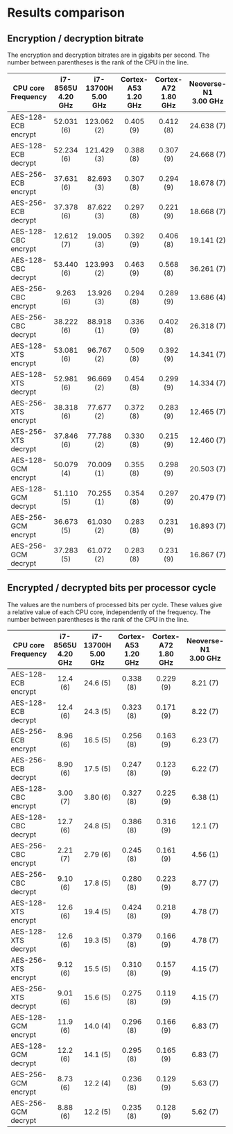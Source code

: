 # Results comparison

## Encryption / decryption bitrate
The encryption and decryption bitrates are in gigabits per second.
The number between parentheses is the rank of the CPU in the line.

| CPU core<br/>Frequency | i7-8565U<br/>4.20 GHz | i7-13700H<br/>5.00 GHz | Cortex-A53<br/>1.20 GHz | Cortex-A72<br/>1.80 GHz | Neoverse-N1<br/>3.00 GHz | Neoverse-V1<br/>2.60 GHz | Neoverse-V2<br/>3.30 GHz | Apple-M1<br/>3.20 GHz | Apple-M3<br/>4.00 GHz |
| ---------------------- | :-------------------: | :--------------------: | :---------------------: | :---------------------: | :----------------------: | :----------------------: | :----------------------: | :-------------------: | :-------------------: |
| AES-128-ECB encrypt    |            52.031 (6) |            123.062 (2) |               0.405 (9) |               0.412 (8) |               24.638 (7) |               75.014 (5) |              105.005 (4) |           122.233 (3) |           173.933 (1) |
| AES-128-ECB decrypt    |            52.234 (6) |            121.429 (3) |               0.388 (8) |               0.307 (9) |               24.668 (7) |               72.429 (5) |              103.741 (4) |           124.435 (2) |           176.807 (1) |
| AES-256-ECB encrypt    |            37.631 (6) |             82.693 (3) |               0.307 (8) |               0.294 (9) |               18.678 (7) |               55.253 (5) |               74.545 (4) |            89.174 (2) |           129.742 (1) |
| AES-256-ECB decrypt    |            37.378 (6) |             87.622 (3) |               0.297 (8) |               0.221 (9) |               18.668 (7) |               54.122 (5) |               73.845 (4) |            89.138 (2) |           129.641 (1) |
| AES-128-CBC encrypt    |            12.612 (7) |             19.005 (3) |               0.392 (9) |               0.406 (8) |               19.141 (2) |               16.494 (5) |               20.789 (1) |            12.726 (6) |            18.987 (4) |
| AES-128-CBC decrypt    |            53.440 (6) |            123.993 (2) |               0.463 (9) |               0.568 (8) |               36.261 (7) |               71.103 (5) |               96.144 (4) |           119.029 (3) |           169.198 (1) |
| AES-256-CBC encrypt    |             9.263 (6) |             13.926 (3) |               0.294 (8) |               0.289 (9) |               13.686 (4) |               11.732 (5) |               14.927 (1) |             9.072 (7) |            14.189 (2) |
| AES-256-CBC decrypt    |            38.222 (6) |             88.918 (1) |               0.336 (9) |               0.402 (8) |               26.318 (7) |               52.193 (5) |               69.915 (3) |            59.829 (4) |            79.934 (2) |
| AES-128-XTS encrypt    |            53.081 (6) |             96.767 (2) |               0.509 (8) |               0.392 (9) |               14.341 (7) |               58.843 (5) |               84.947 (4) |            92.747 (3) |           128.795 (1) |
| AES-128-XTS decrypt    |            52.981 (6) |             96.669 (2) |               0.454 (8) |               0.299 (9) |               14.334 (7) |               58.824 (5) |               84.973 (4) |            92.729 (3) |           127.541 (1) |
| AES-256-XTS encrypt    |            38.318 (6) |             77.677 (2) |               0.372 (8) |               0.283 (9) |               12.465 (7) |               45.904 (5) |               63.859 (4) |            67.981 (3) |            99.917 (1) |
| AES-256-XTS decrypt    |            37.846 (6) |             77.788 (2) |               0.330 (8) |               0.215 (9) |               12.460 (7) |               45.860 (5) |               63.836 (4) |            67.924 (3) |            99.182 (1) |
| AES-128-GCM encrypt    |            50.079 (4) |             70.009 (1) |               0.355 (8) |               0.298 (9) |               20.503 (7) |               36.401 (6) |               49.084 (5) |            68.889 (2) |            67.512 (3) |
| AES-128-GCM decrypt    |            51.110 (5) |             70.255 (1) |               0.354 (8) |               0.297 (9) |               20.479 (7) |               38.305 (6) |               51.484 (4) |            69.252 (2) |            66.442 (3) |
| AES-256-GCM encrypt    |            36.673 (5) |             61.030 (2) |               0.283 (8) |               0.231 (9) |               16.893 (7) |               31.406 (6) |               42.847 (4) |            57.110 (3) |            64.237 (1) |
| AES-256-GCM decrypt    |            37.283 (5) |             61.072 (2) |               0.283 (8) |               0.231 (9) |               16.867 (7) |               33.230 (6) |               44.473 (4) |            57.951 (3) |            64.553 (1) |

## Encrypted / decrypted bits per processor cycle
The values are the numbers of processed bits per cycle.
These values give a relative value of each CPU core, independently of the frequency.
The number between parentheses is the rank of the CPU in the line.

| CPU core<br/>Frequency | i7-8565U<br/>4.20 GHz | i7-13700H<br/>5.00 GHz | Cortex-A53<br/>1.20 GHz | Cortex-A72<br/>1.80 GHz | Neoverse-N1<br/>3.00 GHz | Neoverse-V1<br/>2.60 GHz | Neoverse-V2<br/>3.30 GHz | Apple-M1<br/>3.20 GHz | Apple-M3<br/>4.00 GHz |
| ---------------------- | :-------------------: | :--------------------: | :---------------------: | :---------------------: | :----------------------: | :----------------------: | :----------------------: | :-------------------: | :-------------------: |
| AES-128-ECB encrypt    |              12.4 (6) |               24.6 (5) |               0.338 (8) |               0.229 (9) |                 8.21 (7) |                 28.9 (4) |                 31.8 (3) |              38.2 (2) |              43.5 (1) |
| AES-128-ECB decrypt    |              12.4 (6) |               24.3 (5) |               0.323 (8) |               0.171 (9) |                 8.22 (7) |                 27.9 (4) |                 31.4 (3) |              38.9 (2) |              44.2 (1) |
| AES-256-ECB encrypt    |              8.96 (6) |               16.5 (5) |               0.256 (8) |               0.163 (9) |                 6.23 (7) |                 21.3 (4) |                 22.6 (3) |              27.9 (2) |              32.4 (1) |
| AES-256-ECB decrypt    |              8.90 (6) |               17.5 (5) |               0.247 (8) |               0.123 (9) |                 6.22 (7) |                 20.8 (4) |                 22.4 (3) |              27.9 (2) |              32.4 (1) |
| AES-128-CBC encrypt    |              3.00 (7) |               3.80 (6) |               0.327 (8) |               0.225 (9) |                 6.38 (1) |                 6.34 (2) |                 6.30 (3) |              3.98 (5) |              4.75 (4) |
| AES-128-CBC decrypt    |              12.7 (6) |               24.8 (5) |               0.386 (8) |               0.316 (9) |                 12.1 (7) |                 27.3 (4) |                 29.1 (3) |              37.2 (2) |              42.3 (1) |
| AES-256-CBC encrypt    |              2.21 (7) |               2.79 (6) |               0.245 (8) |               0.161 (9) |                 4.56 (1) |                 4.51 (3) |                 4.52 (2) |              2.83 (5) |              3.55 (4) |
| AES-256-CBC decrypt    |              9.10 (6) |               17.8 (5) |               0.280 (8) |               0.223 (9) |                 8.77 (7) |                 20.1 (2) |                 21.2 (1) |              18.7 (4) |              20.0 (3) |
| AES-128-XTS encrypt    |              12.6 (6) |               19.4 (5) |               0.424 (8) |               0.218 (9) |                 4.78 (7) |                 22.6 (4) |                 25.7 (3) |              29.0 (2) |              32.2 (1) |
| AES-128-XTS decrypt    |              12.6 (6) |               19.3 (5) |               0.379 (8) |               0.166 (9) |                 4.78 (7) |                 22.6 (4) |                 25.7 (3) |              29.0 (2) |              31.9 (1) |
| AES-256-XTS encrypt    |              9.12 (6) |               15.5 (5) |               0.310 (8) |               0.157 (9) |                 4.15 (7) |                 17.7 (4) |                 19.4 (3) |              21.2 (2) |              25.0 (1) |
| AES-256-XTS decrypt    |              9.01 (6) |               15.6 (5) |               0.275 (8) |               0.119 (9) |                 4.15 (7) |                 17.6 (4) |                 19.3 (3) |              21.2 (2) |              24.8 (1) |
| AES-128-GCM encrypt    |              11.9 (6) |               14.0 (4) |               0.296 (8) |               0.166 (9) |                 6.83 (7) |                 14.0 (5) |                 14.9 (3) |              21.5 (1) |              16.9 (2) |
| AES-128-GCM decrypt    |              12.2 (6) |               14.1 (5) |               0.295 (8) |               0.165 (9) |                 6.83 (7) |                 14.7 (4) |                 15.6 (3) |              21.6 (1) |              16.6 (2) |
| AES-256-GCM encrypt    |              8.73 (6) |               12.2 (4) |               0.236 (8) |               0.129 (9) |                 5.63 (7) |                 12.1 (5) |                 13.0 (3) |              17.8 (1) |              16.1 (2) |
| AES-256-GCM decrypt    |              8.88 (6) |               12.2 (5) |               0.235 (8) |               0.128 (9) |                 5.62 (7) |                 12.8 (4) |                 13.5 (3) |              18.1 (1) |              16.1 (2) |
